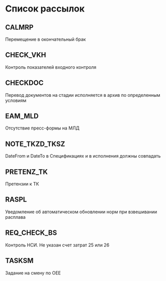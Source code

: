 # Список рассылок

## CALMRP

Перемещение в окончательный брак

## CHECK\_VKH

Контроль показателей входного контроля

## CHECKDOC

Перевод документов на стадии исполняется в архив по определенным условиям

## EAM\_MLD

Отсутствие пресс-формы на МЛД

## NOTE\_TKZD\_TKSZ

DateFrom и DateTo в Спецификациях и в исполнения должны совпадать

## PRETENZ\_TK

Претензии к ТК

## RASPL

Уведомление об автоматическом обновлении норм при взвешивании расплава

## REQ\_CHECK\_BS

Контроль НСИ. Не указан счет затрат 25 или 26

## TASKSM

Задание на смену по OEE
